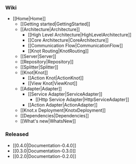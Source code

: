 ### Wiki
* [[Home|Home]]
  * [[Getting started|GettingStarted]]
  * [[Architecture|Architecture]]
    * [[High Level Architecture|HighLevelArchitecture]]
    * [[Core Architecture|CoreArchitecture]]
    * [[Communication Flow|CommunicationFlow]]
    * [[Knot Routing|KnotRouting]]
  * [[Server|Server]]
  * [[Repository|Repository]]
  * [[Splitter|Splitter]]
  * [[Knot|Knot]]
    * [[Action Knot|ActionKnot]]
    * [[View Knot|ViewKnot]]
  * [[Adapter|Adapter]]
    * [[Service Adapter|ServiceAdapter]]
      * [[Http Service Adapter|HttpServiceAdapter]]
    * [[Action Adapter|ActionAdapter]]
  * [[Knot.x Deployment|KnotxDeployment]]
  * [[Dependencies|Dependencies]]
  * [[What's new|WhatsNew]]

### Released
* [[0.4.0|Documentation-0.4.0]]
* [[0.3.0|Documentation-0.3.0]]
* [[0.2.0|Documentation-0.2.0]]
